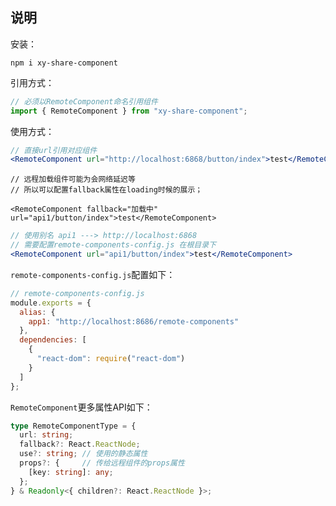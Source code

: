 ## 说明

安装：
```shell
npm i xy-share-component
```

引用方式：
```jsx
// 必须以RemoteComponent命名引用组件
import { RemoteComponent } from "xy-share-component";
```

使用方式：
```jsx
// 直接url引用对应组件
<RemoteComponent url="http://localhost:6868/button/index">test</RemoteComponent>
```

```tsx
// 远程加载组件可能为会网络延迟等
// 所以可以配置fallback属性在loading时候的展示；

<RemoteComponent fallback="加载中" url="api1/button/index">test</RemoteComponent>
```

```jsx
// 使用别名 api1 ---> http://localhost:6868
// 需要配置remote-components-config.js 在根目录下
<RemoteComponent url="api1/button/index">test</RemoteComponent>
```

`remote-components-config.js`配置如下：
```js
// remote-components-config.js
module.exports = {
  alias: {
    app1: "http://localhost:8686/remote-components"
  },
  dependencies: [
    {
      "react-dom": require("react-dom")
    }
  ]
};
```

`RemoteComponent`更多属性API如下：
```ts
type RemoteComponentType = {
  url: string;
  fallback?: React.ReactNode;
  use?: string; // 使用的静态属性
  props?: {     // 传给远程组件的props属性
    [key: string]: any;
  };
} & Readonly<{ children?: React.ReactNode }>;
```
